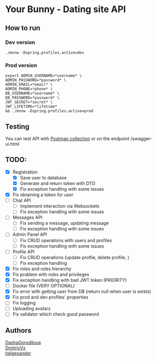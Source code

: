 # Your Bunny - Dating site API

## How to run 
### Dev version
```shell
./mvnw -Dspring.profiles.active=dev
```
### Prod version
```shell
export ADMIN_USERNAME=*username* \ 
ADMIN_PASSWORD=*password* \
ADMIN_EMAIL=*email* \ 
ADMIN_PHONE=*phone* \ 
DB_USERNAME=*username* \ 
DB_PASSWORD=*password* \
JWT_SECRET=*secret* \
JWT_LIFETIME=*lifetime*
&& ./mvnw -Dspring.profiles.active=prod
```
## Testing
You can test API with [Postman collection](your-bunny-api.postman_collection.json) or on the endpoint /swagger-ui.html

## TODO:

- [x] Registration
  - [x] Save user to database
  - [x] Generate and return token with DTO 
  - [x] Fix exception handling with some issues
- [x] Fix obtaining a token for user
- [ ] Chat API
  - [ ] Implement interaction via Websockets
  - [ ] Fix exception handling with some issues
- [ ] Messages API 
  - [ ] Fix sending a message, updating message 
  - [ ] Fix exception handling with some issues
- [ ] Admin Panel API 
  - [ ] Fix CRUD operations with users and profiles
  - [ ] Fix exception handling with some issues
- [ ] Profile API
  - [ ] Fix CRUD operations (update profile, delete profile, )
  - [ ] Fix exception handling
- [x] Fix roles and roles hierarchy
- [x] Fix problem with roles and privileges
- [x] Fix exception handling with bad JWT token (PRIORITY)
- [ ] Docker file (VERY OPTIONAL)
- [x] Fix error with getting user from DB (return null when user is exists)
- [x] Fix prod and dev profiles' properties
- [ ] Fix logging
- [ ] Uploading avatars 
- [ ] Fix validator which check good password

## Authors 
[DashaGorodilova](https://github.com/DashaGorodilova)<br>
[DmitriyVx](https://github.com/DmitriyVx)<br>
[helgesander](https://github.com/helgesander)<br>